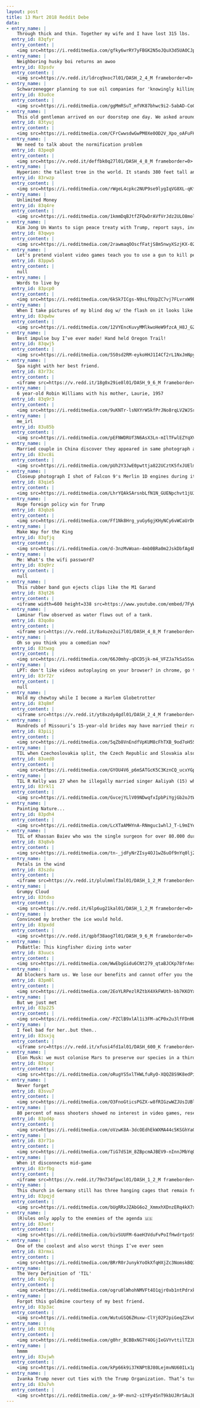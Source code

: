 ```yaml
---
layout: post
title: 13 Mart 2018 Reddit Debe
data:
- entry_name: |
    Through thick and thin. Together my wife and I have lost 315 lbs.
  entry_id: 83qfyr
  entry_content: |
    <img src=https://i.redditmedia.com/gfky6wrRY7yFBGK2N5oJQuX3d5UAOCJp3DTQbTRtaxI.jpg?fm=jpg&s=20ed6c60a4aa392e10a22c454e1ccd2b frameborder=0>
- entry_name: |
    Neighboring husky boi returns an awoo
  entry_id: 83psdv
  entry_content: |
    <img src=https://v.redd.it/ldrcq9xoc7l01/DASH_2_4_M frameborder=0>
- entry_name: |
    Schwarzenegger planning to sue oil companies for 'knowingly killing people all over the world’
  entry_id: 83udce
  entry_content: |
    <img src=https://i.redditmedia.com/ggMmRSuT_mfVK87bhwc9i2-5abAD-CoG34VO59skxPc.jpg?fm=jpg&s=63e9409906f382cbd70596feaf487635 frameborder=0>
- entry_name: |
    This old gentleman arrived on our doorstep one day. We asked around, and no one claimed him. He doesn’t care much for the inside life, so he has a small house with a heated bed. He’s incredibly loving, and I can’t imagine someone dropping him off.
  entry_id: 83tyuj
  entry_content: |
    <img src=https://i.redditmedia.com/CFrCwwsdwGwPM0Xe0OD2V_Xpo_oAFuFH7eSM2ReOdyY.jpg?fm=jpg&s=a5bdc3bc4231521fc327c9fbc3ce3a6b frameborder=0>
- entry_name: |
    We need to talk about the normification problem
  entry_id: 83peq0
  entry_content: |
    <img src=https://v.redd.it/deffbk0q27l01/DASH_4_8_M frameborder=0>
- entry_name: |
    Hyperion: the tallest tree in the world. It stands 380 feet tall and is over 800 years old.
  entry_id: 83rwzp
  entry_content: |
    <img src=https://i.redditmedia.com/rWgeL4cpkc2NUP9se9lygIqVG8XL-qKfN1bbX85let8.jpg?fm=jpg&s=7440fd2ffd9c3843c9ed60b5812b54b6 frameborder=0>
- entry_name: |
    Unlimited Money
  entry_id: 83q4re
  entry_content: |
    <img src=https://i.redditmedia.com/1kmmDqBJtfZFQwDrAVfVrJdz2ULO8molzovtkh27oDI.jpg?fm=jpg&s=2709a7f92d3098616466b829f9d8c7aa frameborder=0>
- entry_name: |
    Kim Jong Un Wants to sign peace treaty with Trump, report says, including allowing an embassy in Pyongyang
  entry_id: 83qwyo
  entry_content: |
    <img src=https://i.redditmedia.com/2rawmaqOOscfFatjS8m5nwyXSzjKX-022SH4R-gzNZY.jpg?fm=jpg&s=24297a4d97b56bfbac7af3301e814abb frameborder=0>
- entry_name: |
    Let's pretend violent video games teach you to use a gun to kill people. What other skills have you inconspicuously picked up playing video games?
  entry_id: 83ppw5
  entry_content: |
    null
- entry_name: |
    Words to live by
  entry_id: 83pcp0
  entry_content: |
    <img src=https://i.redditmedia.com/6kSk7ICgs-N9sLfOUpZC7vj7FLvrxW9E1xX9qthAY0I.jpg?fm=jpg&s=01d8cfe937234f14d0ecf70775d83ff1 frameborder=0>
- entry_name: |
    When I take pictures of my blind dog w/ the flash on it looks like there is fire in her eyes.
  entry_id: 83qwbw
  entry_content: |
    <img src=https://i.redditmedia.com/12VYEncKuvyMMlkwoHeW9fzcA_H8J_G28gvi0at6BnI.jpg?fm=jpg&s=cf8bda87bcfd966c504137fb89305f5d frameborder=0>
- entry_name: |
    Best impulse buy I’ve ever made! Hand held Oregon Trail!
  entry_id: 83qwj5
  entry_content: |
    <img src=https://i.redditmedia.com/5S0sd2RM-eykoHHJ1I4Cf2rL1NxJmNpywSYMO2jJ8xU.jpg?fm=jpg&s=42f663665cd14fb1998573e6198b5240 frameborder=0>
- entry_name: |
    Spa night with her best friend.
  entry_id: 83r73c
  entry_content: |
    <iframe src=https://v.redd.it/18g0x29ie8l01/DASH_9_6_M frameborder=0></iframe>
- entry_name: |
    6 year-old Robin Williams with his mother, Laurie, 1957
  entry_id: 83q9r3
  entry_content: |
    <img src=https://i.redditmedia.com/9uKNTr-lsNXYrWSkfPrJNo8rqLV2WJSrTs2F66sKgkw.jpg?fm=jpg&s=6e3c5e35ee19d54529a1f3a4fed90a10 frameborder=0>
- entry_name: |
    me_irl
  entry_id: 83u85b
  entry_content: |
    <img src=https://i.redditmedia.com/pEFNWDRUf3N6AsX3Ln-mIlTFwlEZYqXVGLWNK8SAJiA.gif?fm=jpg&s=ae1db6ee1d198eab25fb1b9937376a94 frameborder=0>
- entry_name: |
    Married couple in China discover they appeared in same photograph as teenagers
  entry_id: 83vc8i
  entry_content: |
    <img src=https://i.redditmedia.com/pUh2Y3JwE0pwttja822UCztK5fxJUElmwDr3YeUUiOc.jpg?fm=jpg&s=00d02a1e617d076786ca4a07e16e80e1 frameborder=0>
- entry_name: |
    Closeup photograph I shot of Falcon 9's Merlin 1D engines during its 50th flight last week.
  entry_id: 83qie5
  entry_content: |
    <img src=https://i.redditmedia.com/LhrYQAkSArsnbLfN1N_GUENpchvt1jUJFdwzBKm9rB4.jpg?fm=jpg&s=ac3f69e0b690dcf7dc94cfa10c9398e4 frameborder=0>
- entry_name: |
    Huge foreign policy win for Trump
  entry_id: 83qbz6
  entry_content: |
    <img src=https://i.redditmedia.com/Ff1Nk8Hrg_yuGy6gjKHyNCy6vWCaUrDnFC3dEuPardU.png?fm=jpg&s=12674be1d92b462b267ede83785baac6 frameborder=0>
- entry_name: |
    Make Way for the King
  entry_id: 83qfjq
  entry_content: |
    <img src=https://i.redditmedia.com/d-3nzMvWoan-4mb0BRa0m2JskDbfAg4h0jO3WP_W0Ic.jpg?fm=jpg&s=dc5794da486660b465eec25f7f5a9860 frameborder=0>
- entry_name: |
    Me: What's the wifi password?
  entry_id: 83q9rz
  entry_content: |
    null
- entry_name: |
    This rubber band gun ejects clips like the M1 Garand
  entry_id: 83qt26
  entry_content: |
    <iframe width=600 height=338 src=https://www.youtube.com/embed/7FyWGXR4Y9k?feature=oembed&enablejsapi=1&enablejsapi=1&enablejsapi=1 frameborder=0 allow=autoplay; encrypted-media allowfullscreen></iframe>
- entry_name: |
    Laminar flow observed as water flows out of a tank.
  entry_id: 83qo8o
  entry_content: |
    <iframe src=https://v.redd.it/8a4uze2ui7l01/DASH_4_8_M frameborder=0></iframe>
- entry_name: |
    Oh so you think you a comedian now?
  entry_id: 83twag
  entry_content: |
    <img src=https://i.redditmedia.com/66J0mhy-qDCD5jk-m4_VFZJa7kSa5SxwrjRTcqKJyiU.gif?fm=jpg&s=566c4627bd1bee6e812779d900294c7e frameborder=0>
- entry_name: |
    LPT: don't like videos autoplaying on your browser? in chrome, go to chrome://flags, find the setting 'autoplay', and set it to document user activation is required. in firefox, go to about:config, find the setting media.autoplay.enabled, double click to set to false.
  entry_id: 83r72r
  entry_content: |
    null
- entry_name: |
    Hold my chewtoy while I become a Harlem Globetrotter
  entry_id: 83q8mf
  entry_content: |
    <iframe src=https://v.redd.it/yt8xzdy4gdl01/DASH_2_4_M frameborder=0></iframe>
- entry_name: |
    Hundreds of Missouri’s 15-year-old brides may have married their rapists
  entry_id: 83piij
  entry_content: |
    <img src=https://i.redditmedia.com/5qZb8VnEndfVpKUM8cFhTXB_9od7oH5SLtnWRi5SY8M.jpg?fm=jpg&s=06a9637d97a010749b5108b077b290c6 frameborder=0>
- entry_name: |
    TIL when Czechoslovakia split, the Czech Republic and Slovakia also split the national anthem - each country got one verse
  entry_id: 83ued0
  entry_content: |
    <img src=https://i.redditmedia.com/GYOU4V6_p6mSATGcK5C3KznCQ_ucxYGp0Boj_uBk16g.jpg?fm=jpg&s=1d6ccb621a4459cdca8627330541cfc2 frameborder=0>
- entry_name: |
    TIL R Kelly was 27 when he illegally married singer Aaliyah (15) who falsely stated her age as 18
  entry_id: 83rkl1
  entry_content: |
    <img src=https://i.redditmedia.com/GvcejYLlV09NDwqfxIpbPiYgjGb2oJtWTIxNaXoh0ho.jpg?fm=jpg&s=4d90ed356415ac72ccb2041873f8f794 frameborder=0>
- entry_name: |
    Painting Nature...
  entry_id: 83pdh4
  entry_content: |
    <img src=https://i.redditmedia.com/LcXTaAMHYnA-RNmguc1whlJ_T-L9mIYexei3uRq7shM.jpg?fm=jpg&s=11f64d8c6e8554a93015ecf49e1631e4 frameborder=0>
- entry_name: |
    TIL of Khassan Baiev who was the single surgeon for over 80.000 during the Chechen wars and at one point during the conflict he performed 67 amputations and eight brain operations in a 48-hour period. He was also known for treating both Chechen and Russian soldiers.
  entry_id: 83q8vb
  entry_content: |
    <img src=https://i.redditmedia.com/tn-_jdFyNrZIsy4OJ1wZ6uOf9nYq0lj2cmESXe5VbRI.jpg?fm=jpg&s=85d18a2fee01b4321947693d55418db7 frameborder=0>
- entry_name: |
    Petals in the wind
  entry_id: 83szdu
  entry_content: |
    <iframe src=https://v.redd.it/plulmmlf3al01/DASH_1_2_M frameborder=0></iframe>
- entry_name: |
    Grumpy Cloud
  entry_id: 83tdxo
  entry_content: |
    <img src=https://v.redd.it/6lp6ug21kal01/DASH_1_2_M frameborder=0>
- entry_name: |
    Convinced my brother the ice would hold.
  entry_id: 83pxdd
  entry_content: |
    <img src=https://v.redd.it/qpbf38aog7l01/DASH_9_6_M frameborder=0>
- entry_name: |
    PsBattle: This kingfisher diving into water
  entry_id: 83uucs
  entry_content: |
    <img src=https://i.redditmedia.com/WwEbgGidu6CNt279_qtaBJCKp78frAexTnfhInziGJk.jpg?fm=jpg&s=0cabc526219d7b785109793904cf8ff8 frameborder=0>
- entry_name: |
    Ad blockers harm us. We lose our benefits and cannot offer you the content you like.
  entry_id: 83pm0l
  entry_content: |
    <img src=https://i.redditmedia.com/2EoYLRPezlRZtbX4XkFWUth-bb7KKOYxVfyObgX-dTk.png?fm=jpg&s=01f555f902f15265fb7df2a6313a2f0b frameborder=0>
- entry_name: |
    But we just met
  entry_id: 83p225
  entry_content: |
    <img src=https://i.redditmedia.com/-PZClB9xlAl1i3FM-aCP0x2u3lfFDnHUiIzi2aiG44Q.jpg?fm=jpg&s=1b63bccccc7b51b99dced702ff07f13f frameborder=0>
- entry_name: |
    I feel bad for her..but then..
  entry_id: 83sxjq
  entry_content: |
    <iframe src=https://v.redd.it/xfusi4fd1al01/DASH_600_K frameborder=0></iframe>
- entry_name: |
    Elon Musk: we must colonise Mars to preserve our species in a third world war
  entry_id: 83spqr
  entry_content: |
    <img src=https://i.redditmedia.com/oRugYS5xlTHWLfuRyO-XQQZ8S9K8edPixq2xvwl2SuA.jpg?fm=jpg&s=b9e2ab4667359ced19455c6de2f45f55 frameborder=0>
- entry_name: |
    Never forget
  entry_id: 83svu7
  entry_content: |
    <img src=https://i.redditmedia.com/O3FnoGticsPGZX-w8fRIGzwWZJUsIUBlE95AjMIL-ss.jpg?fm=jpg&s=bc265c5e0281f311502592d98db67d39 frameborder=0>
- entry_name: |
    80 percent of mass shooters showed no interest in video games, researcher says
  entry_id: 83pd4p
  entry_content: |
    <img src=https://i.redditmedia.com/oVzwK8A-3dcOEdhEkWXMA44c5KSGhYaGtlOB0xrcYNI.jpg?fm=jpg&s=b168abbc120cd19aad158434970331b0 frameborder=0>
- entry_name: |
  entry_id: 83r71o
  entry_content: |
    <img src=https://i.redditmedia.com/TiG7dS1H_8ZBpcmAJBEV9-nInnJMbYqQwq017cMWsnc.jpg?fm=jpg&s=e5c6a64642f37f8c0ab5f31804a73e9b frameborder=0>
- entry_name: |
    When it disconnects mid-game
  entry_id: 83rfbg
  entry_content: |
    <iframe src=https://v.redd.it/79n734fpwcl01/DASH_1_2_M frameborder=0></iframe>
- entry_name: |
    This church in Germany still has three hanging cages that remain from the 1500's. Three men were tortured and their remains left to rot in these cages.
  entry_id: 83pqjd
  entry_content: |
    <img src=https://i.redditmedia.com/bUgRRxJZAbG6o2_XmmxhXDnzERq4kX7xtA91YDbu8O4.jpg?fm=jpg&s=37e13384563222a4bdacc2d4f7c6d406 frameborder=0>
- entry_name: |
    (R)ules only apply to the enemies of the agenda 🇺🇸
  entry_id: 83uetr
  entry_content: |
    <img src=https://i.redditmedia.com/bivSUUFM-6aeH3VduFvPoIfHwdrtpoS9o0WOhVnp-_4.jpg?fm=jpg&s=ea52011a63af82f185a9063e7109e046 frameborder=0>
- entry_name: |
    One of the coolest and also worst things I’ve ever seen
  entry_id: 83rmxi
  entry_content: |
    <img src=https://i.redditmedia.com/BRrR0rJunykYoOkXfqHXjZc3NomskBQ16B0FSsY_eJg.jpg?fm=jpg&s=6d32b42d2e0c83e965343ed2032fe772 frameborder=0>
- entry_name: |
    The Very Definition of 'TIL'
  entry_id: 83uylg
  entry_content: |
    <img src=https://i.redditmedia.com/ogru0lWhohNMVFt4O1qjr0xb1ntPdrxkTP7wrRO7T_Q.jpg?fm=jpg&s=4f315f0c56a6bd2b55bebb94d24e4fc9 frameborder=0>
- entry_name: |
    Forgot this goldmine courtesy of my best friend.
  entry_id: 83p3ac
  entry_content: |
    <img src=https://i.redditmedia.com/WutuGSQ6ZHuxw-ClYj02P2piGeqZ2kvGfsEWXbw5zwU.png?fm=jpg&s=34649e17c95bc3ccfcb76c4d9f4375b5 frameborder=0>
- entry_name: |
  entry_id: 83ttdq
  entry_content: |
    <img src=https://i.redditmedia.com/g0hr_BCBBxNG7Y4OGjIeGVYvttilTZJLMNUqKUCEZMA.png?fm=jpg&s=75882d9ece15860e0a00ab9c3b47d29d frameborder=0>
- entry_name: |
    hmmm
  entry_id: 83ujwh
  entry_content: |
    <img src=https://i.redditmedia.com/kPp66k9i37KNPtBJ80LejmvNU60ILx1pS1GDBUscIsg.jpg?fm=jpg&s=7f0df15883b6f813dd8ac2b1b719df13 frameborder=0>
- entry_name: |
    Ivanka Trump never cut ties with the Trump Organization. That’s turned into a problem.
  entry_id: 83u7vh
  entry_content: |
    <img src=https://i.redditmedia.com/_a-9P-mvn2-s1YFy4SnT9kbUJRrSAuJB1rinz1I62Z8.jpg?fm=jpg&s=bb8f1d87a3d9d624ea5abec7dbe45a77 frameborder=0>
---
```

